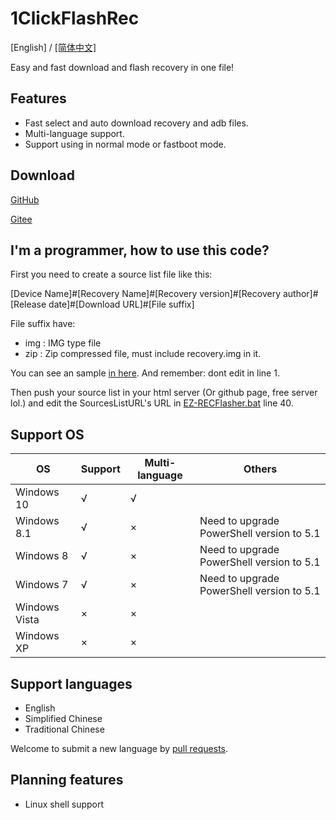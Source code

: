 # 1ClickFlashRec


[English] / [[简体中文]](https://summonhim.github.io/EZ-RECFlasher/README-zh-Hans)

Easy and fast download and flash recovery in one file!

## Features

- Fast select and auto download recovery and adb files.
- Multi-language support.
- Support using in normal mode or fastboot mode.

## Download

[GitHub](https://github.com/SummonHIM/EZ-RECFlasher/releases)

[Gitee](https://gitee.com/summonhim/EZ-RECFlasher/releases)

## I'm a programmer, how to use this code?

First you need to create a source list file like this:

[Device Name]#[Recovery Name]#[Recovery version]#[Recovery author]#[Release date]#[Download URL]#[File suffix]

File suffix have:
 - img : IMG type file
 - zip : Zip compressed file, must include recovery.img in it.

You can see an sample [in here](https://github.com/SummonHIM/1ClickFlashRec/blob/master/sample.sources.list). And remember: dont edit in line 1.

Then push your source list in your html server (Or github page, free server lol.) and edit the SourcesListURL's URL in [EZ-RECFlasher.bat](https://github.com/SummonHIM/EZ-RECFlasher/blob/master/EZ-RECFlasher.bat) line 40.

## Support OS

OS|Support|Multi-language|Others
---|---|---|---
Windows 10|√|√|
Windows 8.1|√|×|Need to upgrade PowerShell version to 5.1
Windows 8|√|×|Need to upgrade PowerShell version to 5.1
Windows 7|√|×|Need to upgrade PowerShell version to 5.1
Windows Vista|×|×|
Windows XP|×|×|

## Support languages

- English
- Simplified Chinese
- Traditional Chinese

Welcome to submit a new language by [pull requests](https://github.com/SummonHIM/EZ-RECFlasher/edit/master/EZ-RECFlasher.bat).

## Planning features

- Linux shell support
